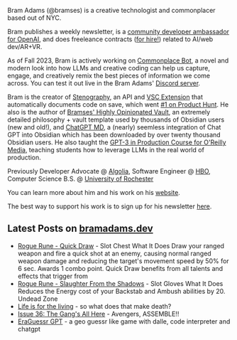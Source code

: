 Bram Adams (@bramses) is a creative technologist and commonplacer based out of NYC. 

Bram publishes a weekly newsletter, is a [community developer ambassador for OpenAI](https://platform.openai.com/ambassadors), and does freeleance contracts ([for hire!](https://www.bramadams.dev/consulting/)) related to AI/web dev/AR+VR. 

As of Fall 2023, Bram is actively working on [Commonplace Bot](https://github.com/bramses/commonplace-bot), a novel and modern look into how LLMs and creative coding can help us capture, engage, and creatively remix the best pieces of information we come across. You can test it out live in the Bram Adams' [Discord server](https://discord.gg/GrgkFP3Je3).

Bram is the creator of [Stenography](https://stenography.dev), an API and [VSC Extension](https://marketplace.visualstudio.com/items?itemName=Stenography.stenography) that automatically documents code on save, which went [#1 on Product Hunt](https://www.producthunt.com/products/stenography#stenography). He also is the author of [Bramses' Highly Opinionated Vault](https://github.com/bramses/bramses-highly-opinionated-vault-2023), an extremely detailed philosophy + vault template used by thousands of Obsidian users (new and old!), and [ChatGPT MD](https://github.com/bramses/chatgpt-md), a (nearly) seemless integration of Chat GPT into Obsidian which has been downloaded by over twenty thousand Obsidian users. He also taught the [GPT-3 in Production Course for O'Reilly Media](https://www.oreilly.com/live-events/gpt-3-in-production/0636920065944/0636920071443/), teaching students how to leverage LLMs in the real world of production.

Previously Developer Advocate @ [Algolia](https://www.algolia.com/), Software Engineer @ [HBO](https://www.hbo.com/), Computer Science B.S. @ [University of Rochester](https://rochester.edu/)

You can learn more about him and his work on his [website](https://www.bramadams.dev/about/). 

The best way to support his work is to sign up for his newsletter [here](https://www.bramadams.dev/#/portal/).


## Latest Posts on [bramadams.dev](https://www.bramadams.dev/)

<!--START_SECTION:feed-->
* [Rogue Rune - Quick Draw](https:&#x2F;&#x2F;www.bramadams.dev&#x2F;rogue-rune-quick-draw&#x2F;) - Slot
Chest
What It Does
Draw your ranged weapon and fire a quick shot at an enemy, causing normal ranged weapon damage and reducing the target&#39;s movement speed by 50% for 6 sec. Awards 1 combo point. 
Quick Draw benefits from all talents and effects that trigger from
* [Rogue Rune - Slaughter From the Shadows](https:&#x2F;&#x2F;www.bramadams.dev&#x2F;rogue-rune-slaughter-from-the-shadows&#x2F;) - Slot
Gloves
What It Does
Reduces the Energy cost of your Backstab and Ambush abilities by 20.
Undead Zone
* [Life is for the living](https:&#x2F;&#x2F;www.bramadams.dev&#x2F;life-is-for-the-living&#x2F;) - so what does that make death?
* [Issue 36: The Gang&#39;s All Here](https:&#x2F;&#x2F;www.bramadams.dev&#x2F;issue-36&#x2F;) - Avengers, ASSEMBLE!!
* [EraGuessr GPT](https:&#x2F;&#x2F;www.bramadams.dev&#x2F;era-guessr-gpt&#x2F;) - a geo guessr like game with dalle, code interpreter and chatgpt
<!--END_SECTION:feed-->
